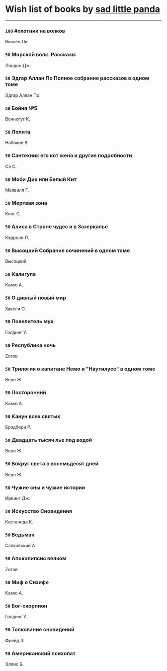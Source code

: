 # Wish list of books by [sad little panda](https://www.facebook.com/app_scoped_user_id/1882525281990290/)
---

### `100` #охотник на волков
Виксен Ли

### `50` Морской волк. Рассказы
Лондон Дж.

### `50` Эдгар Аллан По Полное собрание рассказов в одном томе
Эдгар Аллан По

### `50` Бойня №5
Воннегут К.

### `50` Лолита
Набоков В

### `50` Сантехник его кот жена и другие подробности
Сэ С.

### `50` Моби Дик или Белый Кит
Мелвилл Г.

### `50` Мертвая зона
Кинг С.

### `50` Алиса в Стране чудес и в Зазеркалье
Кэрролл Л.

### `50` Высоцкий Собрание сочинений в одном томе
Высоцкий

### `50` Калигула
Камю А.

### `50` О дивный новый мир
Хаксли О.

### `50` Повелитель мух
Голдинг У.

### `50` Республика ночь
Zотов

### `50` Трилогия о капитане Немо и "Наутилусе" в одном томе
Верн Ж

### `50` Посторонний
Камю А.

### `50` Канун всех святых
Брэдбери Р.

### `50` Двадцать тысяч лье под водой
Верн Ж.

### `50` Вокруг света в восемьдесят дней
Верн Ж.

### `50` Чужие сны и чужие истории
Ирвинг Дж.

### `50` Искусство Сновидения
Кастанеда К.

### `50` Ведьмак
Сапковский А

### `50` Апокалипсис велком
Zотов

### `50` Миф о Сизифе
Камю А.

### `50` Бог-скорпион
Голдинг У.

### `50` Толкование сновидений
Фрейд З.

### `50` Американский психопат
Эллис Б.

